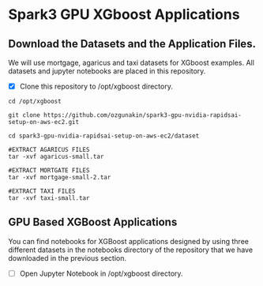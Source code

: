 # Spark3 GPU XGboost Applications

## Download the Datasets and the Application Files.

We will use mortgage, agaricus and taxi datasets for XGboost examples. All datasets and jupyter notebooks are placed in this repository.&#x20;

* [x] Clone this repository to /opt/xgboost directory.

```
cd /opt/xgboost

git clone https://github.com/ozgunakin/spark3-gpu-nvidia-rapidsai-setup-on-aws-ec2.git

cd spark3-gpu-nvidia-rapidsai-setup-on-aws-ec2/dataset

#EXTRACT AGARICUS FILES
tar -xvf agaricus-small.tar

#EXTRACT MORTGATE FILES
tar -xvf mortgage-small-2.tar

#EXTRACT TAXI FILES
tar -xvf taxi-small.tar
```

## GPU Based XGBoost Applications

You can find notebooks for XGBoost applications designed by using three different datasets in the notebooks directory of the repository that we have downloaded in the previous section.

* [ ] Open Jupyter Notebook in /opt/xgboost directory.

```
```

####
